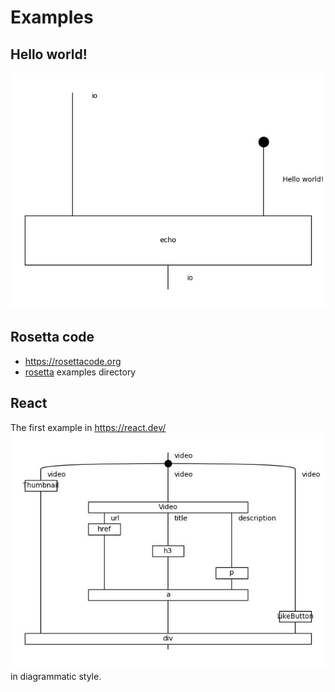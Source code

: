 # Examples

## Hello world!

![](hello-world.jpg)

## Rosetta code

* https://rosettacode.org
* [rosetta](rosetta) examples directory

## React
The first example in https://react.dev/
![](react.jpg) in diagrammatic style.
